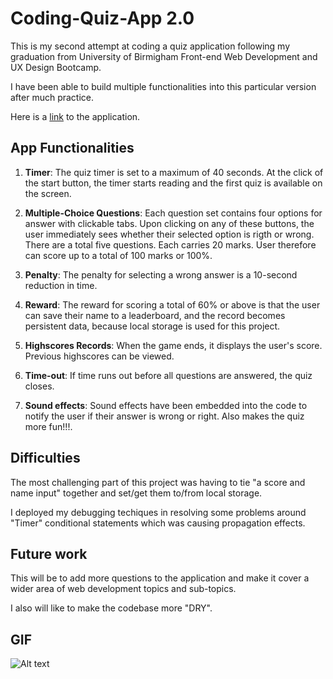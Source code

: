 # Coding-Quiz-App 2.0
This is my second attempt at coding a quiz application following my graduation from University of Birmigham Front-end Web Development and UX Design Bootcamp.

I have been able to build multiple functionalities into this particular version after much practice.

Here is a [link](https://contentcommando.github.io/Coding-Quiz-2/) to the application.

## App Functionalities

1. **Timer**: The quiz timer is set to a maximum of 40 seconds. At the click of the start button, the timer starts reading and the first quiz is available on the screen.

2. **Multiple-Choice Questions**: Each question set contains four options for answer with clickable tabs. Upon clicking on any of these buttons, the user immediately sees whether their selected option is rigth or wrong. There are a total five questions. Each carries 20 marks. User therefore can score up to a total of 100 marks or 100%.

3. **Penalty**: The penalty for selecting a wrong answer is a 10-second reduction in time.

4. **Reward**: The reward for scoring a total of 60% or above is that the user can save their name to a leaderboard, and the record becomes persistent data, because local storage is used for this project.

5. **Highscores Records**: When the game ends, it displays the user's score. Previous highscores can be viewed.

6. **Time-out**: If time runs out before all questions are answered, the quiz closes.

7. **Sound effects**: Sound effects have been embedded into the code to notify the user if their answer is wrong or right. Also makes the quiz more fun!!!.


## Difficulties
The most challenging part of this project was having to tie "a score and name input" together and set/get them to/from local storage.

I deployed my debugging techiques in resolving some problems around "Timer" conditional statements which was causing propagation effects.


## Future work

This will be to add more questions to the application and make it cover a wider area of web development topics and sub-topics.

I also will like to make the codebase more "DRY".

## GIF 
![Alt text](<Quiz app gif.gif>)


